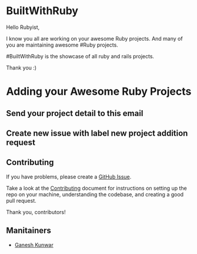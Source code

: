 # BuiltWithRuby

Hello Rubyist,

I know you all are working on your awesome Ruby projects. And many of you are maintaining awesome #Ruby projects.

#BuiltWithRuby is the showcase of all ruby and rails projects. 

Thank you :)

# Adding your Awesome Ruby Projects
## Send your project detail to this email
## Create new issue with label new project addition request

## Contributing

If you have problems, please create a [GitHub Issue](https://github.com/gkunwar/BuiltWithRuby/issues).

Take a look at the [Contributing](CONTRIBUTING.md) document for
instructions on setting up the repo on your machine, understanding the codebase,
and creating a good pull request.


Thank you, contributors!

## Manitainers
- [Ganesh Kunwar](https://github.com/gkunwar)
